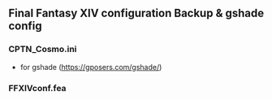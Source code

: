 ## Final Fantasy XIV configuration Backup & gshade config

### CPTN_Cosmo.ini
- for gshade (https://gposers.com/gshade/)

### FFXIVconf.fea